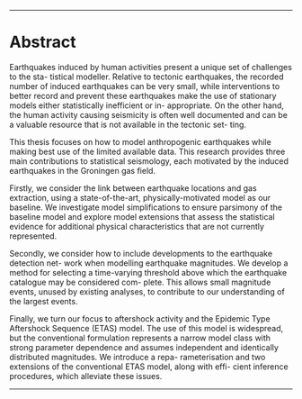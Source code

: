 _______
# Abstract 

Earthquakes induced by human activities present a unique set of challenges to the sta- tistical modeller. Relative to tectonic earthquakes, the recorded number of induced earthquakes can be very small, while interventions to better record and prevent these earthquakes make the use of stationary models either statistically inefficient or in- appropriate. On the other hand, the human activity causing seismicity is often well documented and can be a valuable resource that is not available in the tectonic set- ting.

This thesis focuses on how to model anthropogenic earthquakes while making best use of the limited available data. This research provides three main contributions to statistical seismology, each motivated by the induced earthquakes in the Groningen gas field.

Firstly, we consider the link between earthquake locations and gas extraction, using a state-of-the-art, physically-motivated model as our baseline. We investigate model simplifications to ensure parsimony of the baseline model and explore model extensions that assess the statistical evidence for additional physical characteristics that are not currently represented.

Secondly, we consider how to include developments to the earthquake detection net- work when modelling earthquake magnitudes. We develop a method for selecting a time-varying threshold above which the earthquake catalogue may be considered com- plete. This allows small magnitude events, unused by existing analyses, to contribute to our understanding of the largest events.

Finally, we turn our focus to aftershock activity and the Epidemic Type Aftershock Sequence (ETAS) model. The use of this model is widespread, but the conventional formulation represents a narrow model class with strong parameter dependence and assumes independent and identically distributed magnitudes. We introduce a repa- rameterisation and two extensions of the conventional ETAS model, along with effi- cient inference procedures, which alleviate these issues.

_______
